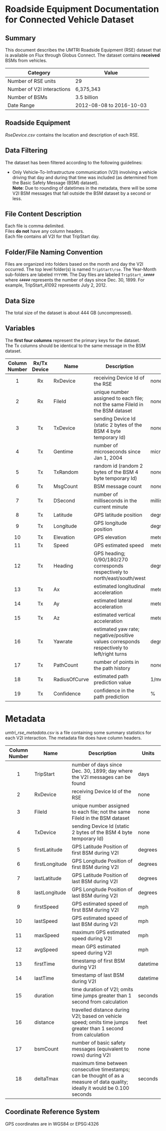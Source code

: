 # Roadside Equipment Documentation for Connected Vehicle Dataset

## Summary
This document describes the UMTRI Roadside Equipment (RSE) dataset that is available on Flux through Globus Connect. The dataset contains **received** BSMs from vehicles.

Category|Value
---|---
Number of RSE units|29
Number of V2I interactions|6,375,343
Number of BSMs|3.5 billion
Date Range|2012-08-08 to 2016-10-03

## Roadside Equipment
_RseDevice.csv_ contains the location and description of each RSE.

## Data Filtering
The dataset has been filtered according to the following guidelines:
- Only Vehicle-To-Infrastructure communication (V2I) involving a vehicle driving that day and during that time was included (as determined from the Basic Safety Message (BSM) dataset).  
**Note**: Due to rounding of datetimes in the metadata, there will be some V2I BSM messages that fall outside the BSM dataset by a second or less.

## File Content Description
Each file is comma delimited.  
Files **do not** have any column headers.  
Each file contains all V2I for that TripStart day.

## Folder/File Naming Convention
Files are organized into folders based on the month and day the V2I occurred. The top level folder(s) is named `TripStart\rse`. The Year-Month sub-folders are labeled `YYYYMM`. The Day files are labeled `TripStart_4####` where `4####` represents the number of days since Dec. 30, 1899. For example, TripStart_41092 represents July 2, 2012. 

## Data Size
The total size of the dataset is about 444 GB (uncompressed).

## Variables
The **first four columns** represent the primary keys for the dataset.  
The Tx columns should be identical to the same message in the BSM dataset.

Column Number|Rx/Tx Device|Name|Description|Units
:---:|:---:|---|---|---
1|Rx|RxDevice|receiving Device Id of the RSE|none  
2|Rx|FileId|unique number assigned to each file; not the same FileId in the BSM dataset|none
3|Tx|TxDevice|sending Device Id (static 2 bytes of the BSM 4 byte temporary Id)|none
4|Tx|Gentime|number of microseconds since Jan 1, 2004|microseconds  
5|Tx|TxRandom|random id  (random 2 bytes of the BSM 4 byte temporary Id)|none
6|Tx|MsgCount|BSM message count|none
7|Tx|DSecond|number of milliseconds in the current minute|milliseconds
8|Tx|Latitude|GPS latitude position|degrees  
9|Tx|Longitude|GPS longitude position|degrees  
10|Tx|Elevation|GPS elevation|meters  
11|Tx|Speed|GPS estimated speed|meters/second  
12|Tx|Heading|GPS heading; 0/90/180/270 corresponds respectively to north/east/south/west|degrees
13|Tx|Ax|estimated longitudinal acceleration|meters/second^2  
14|Tx|Ay|estimated lateral acceleration|meters/second^2 
15|Tx|Az|estimated vertical acceleration|meters/second^2  
16|Tx|Yawrate|estimated yaw rate; negative/positive values corresponds respectively to left/right turns|degrees/second
17|Tx|PathCount|number of points in the path history|none  
18|Tx|RadiusOfCurve|estimated path prediction value|1/meter
19|Tx|Confidence|confidence in the path prediction|%  

# Metadata
*umtri_rse_metadata.csv* is a file containing some summary statistics for each V2I interaction.
The metadata file does have column headers.

Column Number|Name|Description|Units
:---:|---|---|---
1|TripStart|number of days since Dec. 30, 1899; day where the V2I messages can be found|days
2|RxDevice|receiving Device Id of the RSE|none
3|FileId|unique number assigned to each file; not the same FileId in the BSM dataset|none
4|TxDevice|sending Device Id (static 2 bytes of the BSM 4 byte temporary Id)|none
5|firstLatitude|GPS Latitude Position of first BSM during V2I|degrees
6|firstLongitude|GPS Longitude Position of first BSM during V2I|degrees
7|lastLatitude|GPS Latitude Position of last BSM during V2I|degrees
8|lastLongitude|GPS Longitude Position of last BSM during V2I|degrees
9|firstSpeed|GPS estimated speed of first BSM during V2I|mph
10|lastSpeed|GPS estimated speed of last BSM during V2I|mph
11|maxSpeed|maximum GPS estimated speed during V2I|mph
12|avgSpeed|mean GPS estimated speed during V2I|mph
13|firstTime|timestamp of first BSM during V2I|datetime
14|lastTime|timestamp of last BSM during V2I|datetime
15|duration|time duration of V2I; omits time jumps greater than 1 second from calculation|seconds
16|distance|travelled distance during V2I; based on vehicle speed; omits time jumps greater than 1 second from calculation|feet
17|bsmCount|number of basic safety messages (equivalent to rows) during V2I|none
18|deltaTmax|maximum time between consecutive timestamps; can be thought of as a measure of data quality; ideally it would be 0.100 seconds|seconds

## Coordinate Reference System
GPS coordinates are in WGS84 or EPSG:4326

